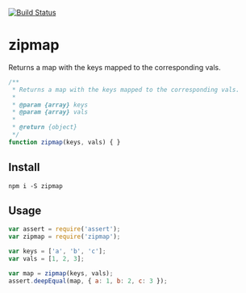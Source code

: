 [![Build Status](https://travis-ci.org/landau/zipmap.svg)](https://travis-ci.org/landau/zipmap)

zipmap
======

Returns a map with the keys mapped to the corresponding vals.

```js
/**
 * Returns a map with the keys mapped to the corresponding vals.
 *
 * @param {array} keys
 * @param {array} vals
 *
 * @return {object}
 */
function zipmap(keys, vals) { }
```

## Install

`npm i -S zipmap`

## Usage

```js
var assert = require('assert');
var zipmap = require('zipmap');

var keys = ['a', 'b', 'c'];
var vals = [1, 2, 3];

var map = zipmap(keys, vals);
assert.deepEqual(map, { a: 1, b: 2, c: 3 });
```
